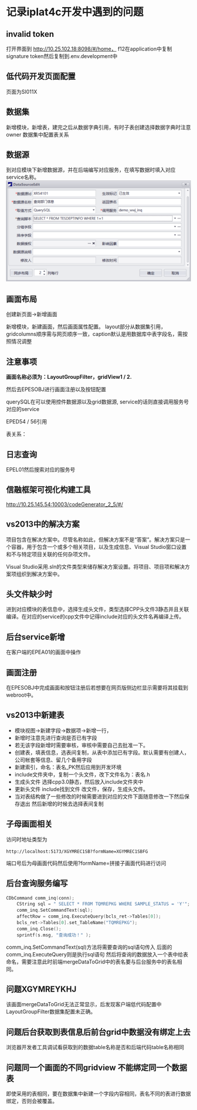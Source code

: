 # 记录iplat4c开发中遇到的问题

## invalid token

打开界面到 <http://10.25.102.18:8098/#/home，> f12在application中复制signature token然后复制到.env.development中

## 低代码开发页面配置

页面为SI011X

## 数据集

新增模块，新增表，建完之后从数据字典引用，有时子表创建选择数据字典时注意owner
数据集中配置表关系

## 数据源

到对应模块下新增数据源，并在后端编写对应服务，在填写数据时填入对应service名称。
![新增数据源](/iplat4C/img/e6c8239364d847b4fdae88fde4dfe5a.png "数据源")

## 画面布局

创建新页面->新增画面

新增模块，新建画面，然后画面属性配置。 layout部分从数据集引用，gridcolumns顺序需与网页顺序一致，caption默认是用数据库中表字段名，需按照情况调整

## 注意事项

**画面名称必须为：LayoutGroupFilter，gridView1 / 2.**

然后去EPESOBJ进行画面注册以及按钮配置

querySQL在可以使用控件数据源以及grid数据源, service的话则直接调用服务号对应的service

EPED54 / 56引用

表关系：

## 日志查询

EPEL01然后搜索对应的服务号

## 信融框架可视化构建工具

<http://10.25.145.54:10003/codeGenerator_2_5/#/>

## vs2013中的解决方案

项目包含在解决方案中。尽管名称如此，但解决方案不是“答案”。解决方案只是一个容器，用于包含一个或多个相关项目，以及生成信息、Visual Studio窗口设置和不与特定项目关联的任何杂项文件。

Visual Studio采用.sln的文件类型来储存解决方案设置。将项目、项目项和解决方案项组织到解决方案中。

## 头文件缺少时

进到对应模块的表信息中，选择生成头文件，类型选择CPP头文件3静态并且关联编译。在对应的service的cpp文件中记得include对应的头文件名再编译上传。

## 后台service新增

在客户端的EPEA01的画面中操作

## 画面注册

在EPESOBJ中完成画面和按钮注册后若想要在网页版侧边栏显示需要将其挂载到webroot中。

## vs2013中新建表

- 模块视图->新建字段->数据项->新增一行，
- 新增时注意先进行查询是否已有字段
- 若无该字段新增时需要审核，审核中需要自己去批准一下。
- 创建表，填表信息，选表间复制，从表中添加已有字段。默认需要有创建人，公司帐套等信息、留几个备用字段
- 新建索引，命名：表名_PK然后应用到开发环境
- include文件夹中，复制一个头文件，改下文件名为：表名.h
- 生成头文件 选择cpp3.0静态，然后放入include文件夹中
- 更新头文件 include找到文件 改文件，保存，生成头文件。
- 当对表结构做了一些修改的时候需要进到对应的文件下面随意修改一下然后保存退出
然后新增的时候去选择表间复制

## 子母画面相关

访问时地址类型为

`http://localhost:5173/XGYMREC1SB?formName=XGYMREC1SBFG`

端口号后为母画面代码然后使用?formName=拼接子画面代码进行访问

## 后台查询服务编写

```c++
CDbCommand comm_inq(conn);
    CString sql = " SELECT * FROM TQMREPKG WHERE SAMPLE_STATUS = 'Y'";
    comm_inq.SetCommandText(sql);
    affectRow = comm_inq.ExecuteQuery(bcls_ret->Tables[0]);
    bcls_ret->Tables[0].set_TableName("TQMREPKG");
    comm_inq.Close();
    sprintf(s.msg, "查询成功！" );
```

comm_inq.SetCommandText(sql)方法将需要查询的sql语句传入
后面的comm_inq.ExecuteQuery则是执行sql语句
然后将查询的数据放入一个表中给表命名，需要注意此时前端mergeDataToGrid中的表名要与后台服务中的表名相同。

## 问题XGYMREYKHJ

该画面mergeDataToGrid无法正常显示，后发现客户端低代码配置中LayoutGroupFilter数据集配置未正确。

## 问题后台获取到表信息后前台grid中数据没有绑定上去

浏览器开发者工具调试看获取到的数据table名称是否和后端代码table名称相同

## 问题同一个画面的不同gridview 不能绑定同一个数据表

即使采用的表相同，要在数据集中新建一个字段内容相同，表名不同的表进行数据绑定，否则会被覆盖。
